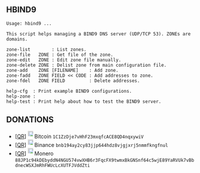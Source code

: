 ## HBIND9

    Usage: hbind9 ...
    
    This script helps managing a BIND9 DNS server (UDP/TCP 53). ZONEs are
    domains.
    
    zone-list        : List zones.
    zone-file   ZONE : Get file of the zone.
    zone-edit   ZONE : Edit zone file manually.
    zone-delete ZONE : Delist zone from main configuration file.
    zone-add    ZONE [FILENAME]    : Add zone.
    zone-fadd   ZONE FIELD << CODE : Add addresses to zone.
    zone-fdel   ZONE FIELD         : Delete addresses.
    
    help-cfg  : Print example BIND9 configurations.
    help-zone :
    help-test : Print help about how to test the BIND9 server.


## DONATIONS
<ul>
<li>
<a href="https://openvirtus.github.io/files/1C1ZzDje7vHhF23mxqfcACE8QD4nqxywiV.png">[QR]</a>
<img height="20" style="max-height:1em;max-width:1em" src="https://openvirtus.github.io/files/btc-logo.png">
Bitcoin <code>1C1ZzDje7vHhF23mxqfcACE8QD4nqxywiV</code>
</li>
<li>
<a href="https://openvirtus.github.io/files/bnb194ay2cy83jjp644hdz8vjgjxrj5nmmfkngfnul.png">[QR]</a>
<img height="20" style="max-height:1em;max-width:1em" src="https://openvirtus.github.io/files/bnb-logo.png">
Binance <code>bnb194ay2cy83jjp644hdz8vjgjxrj5nmmfkngfnul</code>
</li>
<li>
<a href="https://openvirtus.github.io/files/88JP1c94kDEbyddN4NGU574vwXHB6r3FqcFX9twmxBkGNSnf64c5wjE89YaRVUk7vBbdnecWSXJmRhFWUcLcXUTFJVddZti.png">[QR]</a>
<img height="20" style="max-height:1em;max-width:1em" src="https://openvirtus.github.io/files/xmr-logo.png">
Monero <code>88JP1c94kDEbyddN4NGU574vwXHB6r3FqcFX9twmxBkGNSnf64c5wjE89YaRVUk7vBbdnecWSXJmRhFWUcLcXUTFJVddZti</code>
</li>
</ul>
